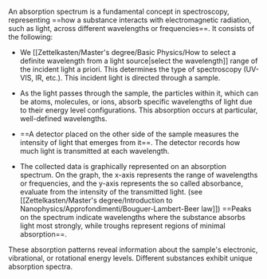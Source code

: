 An absorption spectrum is a fundamental concept in spectroscopy, representing ==how a substance interacts with electromagnetic radiation, such as light, across different wavelengths or frequencies==. It consists of the following:

 - We [[Zettelkasten/Master's degree/Basic Physics/How to select a definite wavelength from a light source|select the wavelength]] range of the incident light a priori. This determines the type of spectroscopy (UV-VIS, IR, etc.). This incident light is directed through a sample.

- As the light passes through the sample, the particles within it, which can be atoms, molecules, or ions, absorb specific wavelengths of light due to their energy level configurations. This absorption occurs at particular, well-defined wavelengths.

- ==A detector placed on the other side of the sample measures the intensity of light that emerges from it==. The detector records how much light is transmitted at each wavelength.

- The collected data is graphically represented on an absorption spectrum. On the graph, the x-axis represents the range of wavelengths or frequencies, and the y-axis represents the so called absorbance, evaluate from the intensity of the transmitted light. (see [[Zettelkasten/Master's degree/Introduction to Nanophysics/Approfondimenti/Bouguer-Lambert-Beer law]]) ==Peaks on the spectrum indicate wavelengths where the substance absorbs light most strongly, while troughs represent regions of minimal absorption==.

These absorption patterns reveal information about the sample's electronic, vibrational, or rotational energy levels. Different substances exhibit unique absorption spectra.
